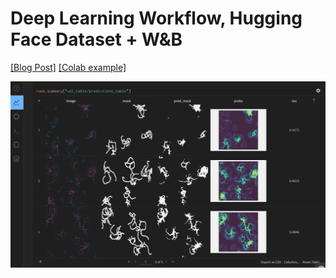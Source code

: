 # Deep Learning Workflow, Hugging Face Dataset + W&B 

[[Blog Post]](https://wandb.ai/alcazar90/cell-segmentation/reports/A-Deep-Learning-Project-Workflow-Part-1--VmlldzozNjE4NzYy)
[[Colab example]](https://colab.research.google.com/drive/1tCN__7HxJ61WFUm14kr6ziloNaOH9Def?usp=sharing)


![](https://github.com/alcazar90/cell-segmentation/raw/main/assets/w%26b-project-summary-table.png)



